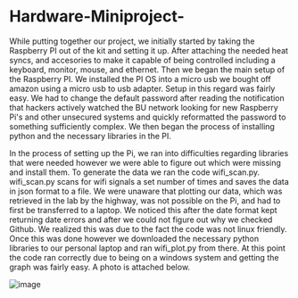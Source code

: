 # Hardware-Miniproject-

While putting together our project, we initially started by taking the Raspberry PI out of the kit and setting it up. After attaching the needed heat syncs, and accesories to make it capable of being controlled including a keyboard, monitor, mouse, and ethernet. Then we began the main setup of the Raspberry PI. We installed the PI OS into a micro usb we bought off amazon using a micro usb to usb adapter. Setup in this regard was fairly easy. We had to change the default password after reading the notification that hackers actively watched the BU network looking for new Raspberry Pi's and other unsecured systems and quickly reformatted the password to something sufficiently complex. We then began the process of installing python and the necessary libraries in the PI.

In the process of setting up the Pi, we ran into difficulties regarding libraries that were needed however we were able to figure out which were missing and install them. To generate the data we ran the code wifi_scan.py. wifi_scan.py scans for wifi signals a set number of times and saves the data in json format to a file. We were unaware that plotting our data, which was retrieved in the lab by the highway, was not possible on the Pi, and had to first be transferred to a laptop. We noticed this after the date format kept returning date errors and after we could not figure out why we checked Github. We realized this was due to the fact the code was not linux friendly. Once this was done however we downloaded the necessary python libraries to our personal laptop and ran wifi_plot.py from there. At this point the code ran correctly due to being on a windows system and getting the graph was fairly easy. A photo is attached below.


![image](https://user-images.githubusercontent.com/66184885/133822799-2b4668da-4f42-4753-9c1e-78b74a5b0d78.png)
